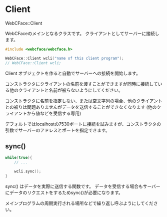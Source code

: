 # Client

WebCFace::Client

WebCFaceのメインとなるクラスです。
クライアントとしてサーバーに接続します。

```cpp
#include <webcface/webcface.h>

WebCFace::Client wcli("name of this client program");
// WebCFace::Client wcli;
```

Client オブジェクトを作ると自動でサーバーへの接続を開始します。

コンストラクタにクライアントの名前を渡すことができますが同時に接続している他のクライアントと名前が被らないようにしてください。

コンストラクタに名前を指定しない、または空文字列の場合、他のクライアントとの被りは問題ありませんがデータを送信することができなくなります (他のクライアントから値などを受信する専用)

デフォルトではlocalhostの7530ポートに接続を試みますが、コンストラクタの引数でサーバーのアドレスとポートを指定できます。

## sync()

```cpp
while(true){
    // ...

    wcli.sync();
}
```

sync() はデータを実際に送信する関数です。
データを受信する場合もサーバーにデータのリクエストをするためsync()が必要になります。

メインプログラムの周期実行される場所などで繰り返し呼ぶようにしてください。


